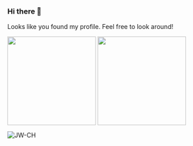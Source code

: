 ### Hi there 👋

Looks like you found my profile. Feel free to look around!

<p>
  <img height=200 align="center" src="https://github-readme-stats.vercel.app/api?username=JW-CH&card_width=250" />
  <img height=200 align="center" src="https://github-readme-stats.vercel.app/api/top-langs?username=JW-CH&layout=compact&langs_count=8&card_width=250" />
</p>

<p align="left"> <img src="https://komarev.com/ghpvc/?username=JW-CH&label=Profile%20views&color=0e75b6&style=flat" alt="JW-CH" /> </p>

<!--
**JW-CH/JW-CH** is a ✨ _special_ ✨ repository because its `README.md` (this file) appears on your GitHub profile.

Here are some ideas to get you started:

- 🔭 I’m currently working on ...
- 🌱 I’m currently learning ...
- 👯 I’m looking to collaborate on ...
- 🤔 I’m looking for help with ...
- 💬 Ask me about ...
- 📫 How to reach me: ...
- 😄 Pronouns: ...
- ⚡ Fun fact: ...
-->
